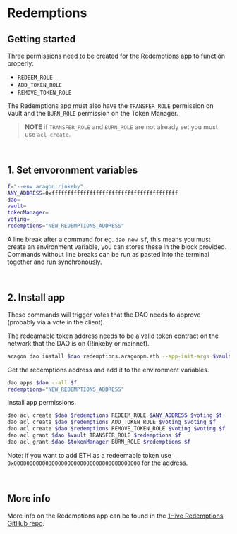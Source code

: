 # Redemptions

## Getting started

Three permissions need to be created for the Redemptions app to function properly:

* `REDEEM_ROLE`
* `ADD_TOKEN_ROLE`
* `REMOVE_TOKEN_ROLE`

The Redemptions app must also have the `TRANSFER_ROLE` permission on Vault and the `BURN_ROLE` permission on the Token Manager.

> **NOTE** if `TRANSFER_ROLE` and `BURN_ROLE` are not already set you must use `acl create`.

<br>

## 1. Set envoronment variables 

```bash
f="--env aragon:rinkeby"
ANY_ADDRESS=0xffffffffffffffffffffffffffffffffffffffff
dao=
vault=
tokenManager=
voting=
redemptions="NEW_REDEMPTIONS_ADDRESS"
```

A line break after a command for eg. `dao new $f`, this means you must create an environment variable, you can stores these in the block provided. Commands without line breaks can be run as pasted into the terminal together and run synchronously.

<br>

## 2. Install app

These commands will trigger votes that the DAO needs to approve (probably via a vote in the client).

The redeamable token address needs to be a valid token contract on the network that the DAO is on (Rinkeby or mainnet).

```bash
aragon dao install $dao redemptions.aragonpm.eth --app-init-args $vault $tokenManager ["'Redemable_Token_Address1', 'Redemable_Token_Address2'"] $f
```

Get the redemptions address and add it to the environment variables.

```bash
dao apps $dao --all $f
redemptions="NEW_REDEMPTIONS_ADDRESS"
```

Install app permissions.
```bash
dao acl create $dao $redemptions REDEEM_ROLE $ANY_ADDRESS $voting $f
dao acl create $dao $redemptions ADD_TOKEN_ROLE $voting $voting $f
dao acl create $dao $redemptions REMOVE_TOKEN_ROLE $voting $voting $f
dao acl grant $dao $vault TRANSFER_ROLE $redemptions $f
dao acl grant $dao $tokenManager BURN_ROLE $redemptions $f
```

Note: if you want to add ETH as a redeemable token use `0x0000000000000000000000000000000000000000` for the address.

<br>

## More info

More info on the Redemptions app can be found in the [1Hive Redemptions GitHub repo](https://github.com/1Hive/redemptions-app).
